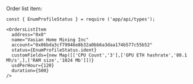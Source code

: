 Order list item:

    const { EnumProfileStatus } = require ('app/api/types');

    <OrdersListItem
      address="0x0"
      name="Vasian Home Mining Inc"
      account="0x06bda3cf79946e8b32a0bb6a3daa174b577c55b52"
      status={EnumProfileStatus.ident}
      customFields={new Map([['CPU Count','3'],['GPU ETH hashrate','80.1 Mh/s',],['RAM size','1024 Mb']])}
      usdPerHour={120}
      duration={500}
    />
